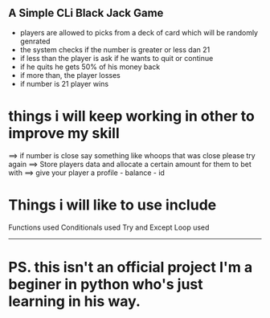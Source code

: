 ## A Simple CLi Black Jack Game

- players are allowed to picks from a deck of card which will be randomly genrated
- the system checks if the number is greater or less dan 21
- if less than the player is ask if he wants to quit or continue
- if he quits he gets 50% of his money back
- if more than, the player losses
- if number is 21 player wins

# things i will keep working in other to improve my skill
==> if number is close say something like whoops that was close please try again
==> Store players data and allocate a certain amount for them to bet with
==> give your player a profile
        - balance
        - id


# Things i will like to use include
Functions                             used
Conditionals                          used
Try and Except
Loop                                  used
______________________________________________________________________________________________

# PS.  this isn't an official project I'm a beginer in python who's just learning in his way.